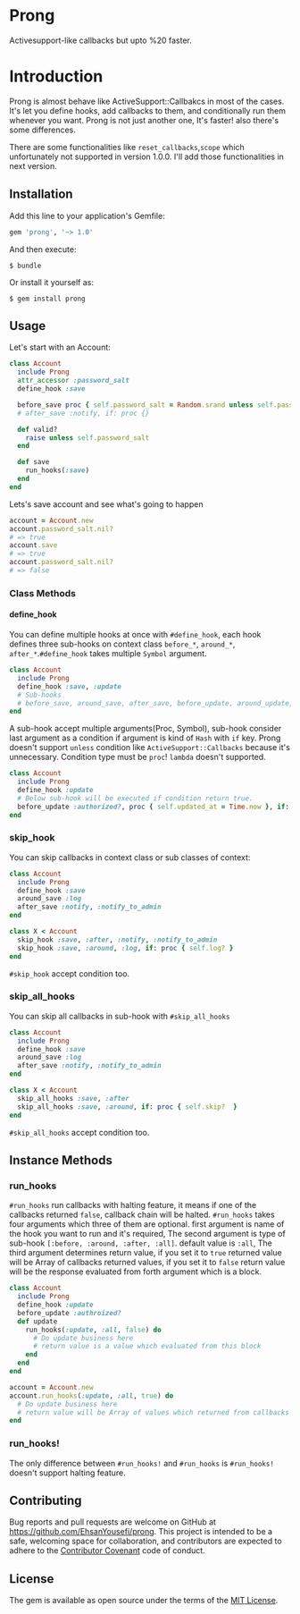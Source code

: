 # Prong
Activesupport-like callbacks but upto %20 faster.

# Introduction

Prong is almost behave like ActiveSupport::Callbakcs in most of the cases. It's let you define hooks, add callbacks to them, and conditionally run them whenever you want. Prong is not just another one, It's faster! also there's some differences.

There are some functionalities like `reset_callbacks`,`scope` which unfortunately not supported in version 1.0.0.
I'll add those functionalities in next version.

## Installation

Add this line to your application's Gemfile:

```ruby
gem 'prong', '~> 1.0'
```

And then execute:

    $ bundle

Or install it yourself as:

    $ gem install prong

## Usage

Let's start with an Account:

```ruby
class Account
  include Prong
  attr_accessor :password_salt
  define_hook :save

  before_save proc { self.password_salt = Random.srand unless self.password_salt }, :valid?
  # after_save :notify, if: proc {}

  def valid?
    raise unless self.password_salt
  end

  def save
    run_hooks(:save)
  end
end
```
Lets's save account and see what's going to happen
```ruby
account = Account.new
account.password_salt.nil?
# => true
account.save
# => true
account.password_salt.nil?
# => false
```
### Class Methods
#### define_hook
You can define multiple hooks at once with `#define_hook`, each hook defines three sub-hooks on context class `before_*`, `around_*`, `after_*`.`#define_hook` takes multiple `Symbol` argument.

```ruby
class Account
  include Prong
  define_hook :save, :update
  # Sub-hooks
  # before_save, around_save, after_save, before_update, around_update, after_update
end
```
A sub-hook accept multiple arguments(Proc, Symbol), sub-hook consider last argument as a condition if argument is kind of `Hash` with `if` key. Prong doesn't support `unless` condition like `ActiveSupport::Callbacks` because it's unnecessary.
Condition type must be `proc`! `lambda` doesn't supported.

```ruby
class Account
  include Prong
  define_hook :update
  # Below sub-hook will be executed if condition return true.
  before_update :authorized?, proc { self.updated_at = Time.now }, if: proc { self.changed? }
end
```
### skip_hook
You can skip callbacks in context class or sub classes of context:
```ruby
class Account
  include Prong
  define_hook :save
  around_save :log
  after_save :notify, :notify_to_admin
end

class X < Account
  skip_hook :save, :after, :notify, :notify_to_admin
  skip_hook :save, :around, :log, if: proc { self.log? }
end
```
`#skip_hook` accept condition too.

### skip_all_hooks
You can skip all callbacks in sub-hook with `#skip_all_hooks`
```ruby
class Account
  include Prong
  define_hook :save
  around_save :log
  after_save :notify, :notify_to_admin
end

class X < Account
  skip_all_hooks :save, :after
  skip_all_hooks :save, :around, if: proc { self.skip?  }
end
```
`#skip_all_hooks` accept condition too.

## Instance Methods
### run_hooks
`#run_hooks` run callbacks with halting feature, it means if one of the callbacks returned `false`, callback chain will be halted.
`#run_hooks` takes four arguments which three of them are optional.
first argument is name of the hook you want to run and it's required, The second argument is type of sub-hook `[:before, :around, :after, :all]`. default value is `:all`, The third argument determines return value, if you set it to `true` returned value will be Array of callbacks returned values, if you set it to `false` return value will be the response evaluated from forth argument which is a block.

```ruby
class Account
  include Prong
  define_hook :update
  before_update :authroized?
  def update
    run_hooks(:update, :all, false) do
      # Do update business here
      # return value is a value which evaluated from this block
    end
  end
end

account = Account.new
account.run_hooks(:update, :all, true) do
  # Do update business here
  # return value will be Array of values which returned from callbacks + value which returned in this block
end
```

### run_hooks!
The only difference between `#run_hooks!` and `#run_hooks` is `#run_hooks!` doesn't support halting feature.

## Contributing

Bug reports and pull requests are welcome on GitHub at https://github.com/EhsanYousefi/prong. This project is intended to be a safe, welcoming space for collaboration, and contributors are expected to adhere to the [Contributor Covenant](contributor-covenant.org) code of conduct.


## License

The gem is available as open source under the terms of the [MIT License](http://opensource.org/licenses/MIT).
